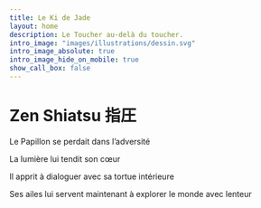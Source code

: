 ```yaml
---
title: Le Ki de Jade
layout: home
description: Le Toucher au-delà du toucher.
intro_image: "images/illustrations/dessin.svg"
intro_image_absolute: true
intro_image_hide_on_mobile: true
show_call_box: false
---
```


# Zen Shiatsu 指圧

Le Papillon se perdait dans l’adversité

La lumière lui tendit son cœur

Il apprit à dialoguer avec sa tortue intérieure

Ses ailes lui servent maintenant à explorer le monde avec lenteur
